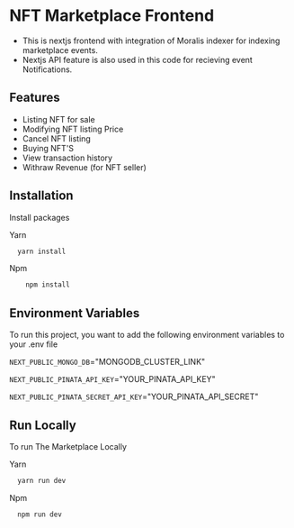 # NFT Marketplace Frontend

- This is nextjs frontend with integration of Moralis indexer for indexing marketplace events.
- Nextjs API feature is also used in this code for recieving event Notifications.

## Features

- Listing NFT for sale
- Modifying NFT listing Price
- Cancel NFT listing
- Buying NFT'S
- View transaction history
- Withraw Revenue (for NFT seller)

## Installation

Install packages

Yarn

```bash
  yarn install
```

Npm

```bash
    npm install
```

## Environment Variables

To run this project, you want to add the following environment variables to your .env file

`NEXT_PUBLIC_MONGO_DB`="MONGODB_CLUSTER_LINK"

`NEXT_PUBLIC_PINATA_API_KEY`="YOUR_PINATA_API_KEY"

`NEXT_PUBLIC_PINATA_SECRET_API_KEY`="YOUR_PINATA_API_SECRET"

## Run Locally

To run The Marketplace Locally

Yarn

```bash
  yarn run dev
```

Npm

```bash
  npm run dev
```
